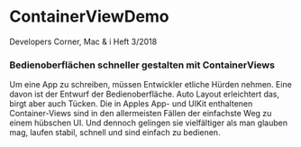 # ContainerViewDemo
Developers Corner, Mac &amp; i Heft 3/2018

### Bedienoberflächen schneller gestalten mit ContainerViews

Um eine App zu schreiben, müssen Entwickler etliche Hürden nehmen. Eine davon ist der Entwurf der Bedienoberfläche. Auto Layout erleichtert das, birgt aber auch Tücken. Die in Apples App- und UIKit enthaltenen Container-Views sind in den allermeisten Fällen der einfachste Weg zu einem hübschen UI. Und dennoch gelingen sie vielfältiger als man glauben mag, laufen stabil, schnell und sind einfach zu bedienen. 
